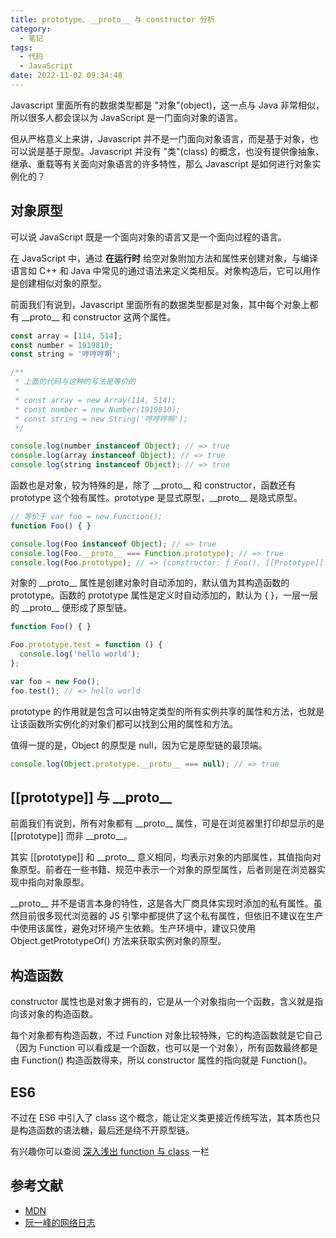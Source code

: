 ```yaml
---
title: prototype、__proto__ 与 constructor 分析
category:
  - 笔记
tags:
  - 代码
  - JavaScript
date: 2022-11-02 09:34:48
---
```


Javascript 里面所有的数据类型都是 "对象"(object)，这一点与 Java 非常相似，所以很多人都会误以为 JavaScript 是一门面向对象的语言。

但从严格意义上来讲，Javascript 并不是一门面向对象语言，而是基于对象，也可以说是基于原型。Javascript 并没有 "类"(class) 的概念，也没有提供像抽象、继承、重载等有关面向对象语言的许多特性，那么 Javascript 是如何进行对象实例化的？

<!-- more -->

## 对象原型

可以说 JavaScript 既是一个面向对象的语言又是一个面向过程的语言。

在 JavaScript 中，通过 **在运行时** 给空对象附加方法和属性来创建对象，与编译语言如 C++ 和 Java 中常见的通过语法来定义类相反。对象构造后，它可以用作是创建相似对象的原型。

前面我们有说到，Javascript 里面所有的数据类型都是对象，其中每个对象上都有 \_\_proto\_\_ 和 constructor 这两个属性。

```javascript
const array = [114, 514];
const number = 1919810;
const string = '哼哼哼啊';

/**
 * 上面的代码与这种的写法是等价的
 *
 * const array = new Array(114, 514);
 * const number = new Number(1919810);
 * const string = new String('哼哼哼啊');
 */

console.log(number instanceof Object); // => true
console.log(array instanceof Object); // => true
console.log(string instanceof Object); // => true
```

函数也是对象，较为特殊的是，除了 \_\_proto\_\_ 和 constructor，函数还有 prototype 这个独有属性。prototype 是显式原型，\_\_proto\_\_ 是隐式原型。

```javascript
// 等价于 var foo = new Function();
function Foo() { }

console.log(Foo instanceof Object); // => true
console.log(Foo.__proto__ === Function.prototype); // => true
console.log(Foo.prototype); // => {constructor: ƒ Foo(), [[Prototype]]: Object}
```

对象的 \_\_proto\_\_ 属性是创建对象时自动添加的，默认值为其构造函数的 prototype。函数的 prototype 属性是定义时自动添加的，默认为 { }，一层一层的 \_\_proto\_\_ 便形成了原型链。

```javascript
function Foo() { }

Foo.prototype.test = function () {
  console.log('hello world');
};

var foo = new Foo();
foo.test(); // => hello world
```

prototype 的作用就是包含可以由特定类型的所有实例共享的属性和方法，也就是让该函数所实例化的对象们都可以找到公用的属性和方法。

值得一提的是，Object 的原型是 null，因为它是原型链的最顶端。

```javascript
console.log(Object.prototype.__proto__ === null); // => true
```

## \[\[prototype\]\] 与 \_\_proto\_\_

前面我们有说到，所有对象都有 \_\_proto\_\_ 属性，可是在浏览器里打印却显示的是 \[\[prototype\]\] 而非 \_\_proto\_\_。

其实 [[prototype]] 和 \_\_proto\_\_ 意义相同，均表示对象的内部属性，其值指向对象原型。前者在一些书籍、规范中表示一个对象的原型属性，后者则是在浏览器实现中指向对象原型。

\_\_proto\_\_ 并不是语言本身的特性，这是各大厂商具体实现时添加的私有属性。虽然目前很多现代浏览器的 JS 引擎中都提供了这个私有属性，但依旧不建议在生产中使用该属性，避免对环境产生依赖。生产环境中，建议只使用 Object.getPrototypeOf() 方法来获取实例对象的原型。

## 构造函数

constructor 属性也是对象才拥有的，它是从一个对象指向一个函数，含义就是指向该对象的构造函数。

每个对象都有构造函数，不过 Function 对象比较特殊，它的构造函数就是它自己（因为 Function 可以看成是一个函数，也可以是一个对象），所有函数最终都是由 Function() 构造函数得来，所以 constructor 属性的指向就是 Function()。

## ES6

不过在 ES6 中引入了 class 这个概念，能让定义类更接近传统写法，其本质也只是构造函数的语法糖，最后还是绕不开原型链。

有兴趣你可以查阅 [深入浅出 function 与 class](./function-%E4%B8%8E-class-%E7%9A%84%E5%8C%BA%E5%88%AB.md) 一栏

## 参考文献

- [MDN](https://developer.mozilla.org/zh-CN/docs/Web/JavaScript/About_JavaScript)
- [阮一峰的网络日志](http://www.ruanyifeng.com/blog/2011/06/designing_ideas_of_inheritance_mechanism_in_javascript.html)
